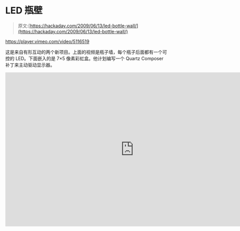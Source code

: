 # LED 瓶壁

> 原文:[https://hackaday.com/2009/06/13/led-bottle-wall/](https://hackaday.com/2009/06/13/led-bottle-wall/)

<https://player.vimeo.com/video/5116519>

</div> <p>这是来自有形互动的两个新项目。上面的视频是瓶子墙，每个瓶子后面都有一个可控的 LED。下面嵌入的是 7×5 像素彩虹盒。他计划编写一个 Quartz Composer 补丁来主动驱动显示器。</p> <p><span id="more-11493"/></p><div class="embed-vimeo" style="text-align: center;"><iframe src="https://player.vimeo.com/video/5118709" width="800" height="480" frameborder="0" webkitallowfullscreen="" mozallowfullscreen="" allowfullscreen=""/></div> <p>[通过<a href="http://createdigitalmotion.com/2009/06/13/99-bottles-of-leds-on-the-wall-bottle-drive-display-tech/" target="_blank">创建数字动作</a></p> </body> </html>